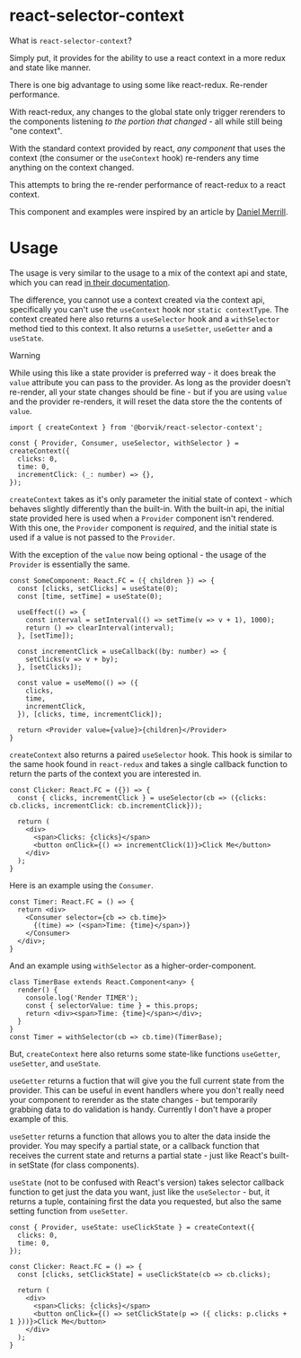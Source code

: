 # react-selector-context

What is `react-selector-context`?

Simply put, it provides for the ability to use a react context in a more redux and state like manner.

There is one big advantage to using some like react-redux. Re-render performance.

With react-redux, any changes to the global state only trigger rerenders to the components listening _to the portion that changed_ - all while still being "one context".

With the standard context provided by react, _any component_ that uses the context (the consumer or the `useContext` hook) re-renders any time anything on the context changed.

This attempts to bring the re-render performance of react-redux to a react context.

This component and examples were inspired by an article by [Daniel Merrill](https://medium.com/async-la/how-useselector-can-trigger-an-update-only-when-we-want-it-to-a8d92306f559).

# Usage

The usage is very similar to the usage to a mix of the context api and state, which you can read [in their documentation](https://reactjs.org/docs/context.html).

The difference, you cannot use a context created via the context api, specifically you can't use the `useContext` hook nor `static contextType`.  The context created here also returns a `useSelector` hook and a `withSelector` method tied to this context.  It also returns a `useSetter`, `useGetter` and a `useState`.

> [!WARNING]
> While using this like a state provider is preferred way - it does break the `value` attribute you can pass to the provider.
> As long as the provider doesn't re-render, all your state changes should be fine - but if you are using `value` and the provider re-renders, it will reset the data store the the contents of `value`.

```tsx
import { createContext } from '@borvik/react-selector-context';

const { Provider, Consumer, useSelector, withSelector } = createContext({
  clicks: 0,
  time: 0,
  incrementClick: (_: number) => {},
});
```

`createContext` takes as it's only parameter the initial state of context - which behaves slightly differently than the built-in.  With the built-in api, the initial state provided here is used when a `Provider` component isn't rendered.  With this one, the `Provider` component is _required_, and the initial state is used if a value is not passed to the `Provider`.

With the exception of the `value` now being optional - the usage of the `Provider` is essentially the same.

```tsx
const SomeComponent: React.FC = ({ children }) => {
  const [clicks, setClicks] = useState(0);
  const [time, setTime] = useState(0);

  useEffect(() => {
    const interval = setInterval(() => setTime(v => v + 1), 1000);
    return () => clearInterval(interval);
  }, [setTime]);

  const incrementClick = useCallback((by: number) => {
    setClicks(v => v + by);
  }, [setClicks]);

  const value = useMemo(() => ({
    clicks,
    time,
    incrementClick,
  }), [clicks, time, incrementClick]);

  return <Provider value={value}>{children}</Provider>
}
```

`createContext` also returns a paired `useSelector` hook. This hook is similar to the same hook found in `react-redux` and takes a single callback function to return the parts of the context you are interested in.

```tsx
const Clicker: React.FC = ({}) => {
  const { clicks, incrementClick } = useSelector(cb => ({clicks: cb.clicks, incrementClick: cb.incrementClick}));

  return (
    <div>
      <span>Clicks: {clicks}</span>
      <button onClick={() => incrementClick(1)}>Click Me</button>
    </div>
  );
}
```

Here is an example using the `Consumer`.

```tsx
const Timer: React.FC = () => {
  return <div>
    <Consumer selector={cb => cb.time}>
      {(time) => (<span>Time: {time}</span>)}
    </Consumer>
  </div>;
}
```

And an example using `withSelector` as a higher-order-component.

```tsx
class TimerBase extends React.Component<any> {
  render() {
    console.log('Render TIMER');
    const { selectorValue: time } = this.props;
    return <div><span>Time: {time}</span></div>;
  }
}
const Timer = withSelector(cb => cb.time)(TimerBase);
```

But, `createContext` here also returns some state-like functions `useGetter`, `useSetter`, and `useState`.

`useGetter` returns a fuction that will give you the full current state from the provider.  This can be useful in event handlers where you don't really need your component to rerender as the state changes - but temporarily grabbing data to do validation is handy. Currently I don't have a proper example of this.

`useSetter` returns a function that allows you to alter the data inside the provider. You may specify a partial state, or a callback function that receives the current state and returns a partial state - just like React's built-in setState (for class components).

`useState` (not to be confused with React's version) takes selector callback function to get just the data you want, just like the `useSelector` - but, it returns a tuple, containing first the data you requested, but also the same setting function from `useSetter`.

```tsx
const { Provider, useState: useClickState } = createContext({
  clicks: 0,
  time: 0,
});

const Clicker: React.FC = () => {
  const [clicks, setClickState] = useClickState(cb => cb.clicks);

  return (
    <div>
      <span>Clicks: {clicks}</span>
      <button onClick={() => setClickState(p => ({ clicks: p.clicks + 1 }))}>Click Me</button>
    </div>
  );
}
```